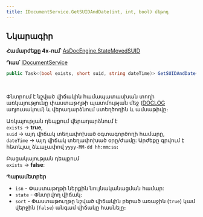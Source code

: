 ```yaml
---
title: IDocumentService.GetSUIDAndDate(int, int, bool) մեթոդ
---
```


## Նկարագիր

**Համարժեքը 4x-ում՝** [AsDocEngine.StateMovedSUID](https://armsoft.github.io/as4x-docs/HTM/ProgrGuide/Functions/Functions/DocumentsCirculation/StateMovedSUID.html)

**Դաս՝** [IDocumentService](../IDocumentService.md)

```c#
public Task<(bool exists, short suid, string dateTime)> GetSUIDAndDate(int isn, 
                                                                       int state, 
                                                                       bool sort = true)
```

Փնտրում է նշված վիճակին համապատասխան տողի առկայությունը փաստաթղթի պատմության մեջ ([DOCLOG](https://armsoft.github.io/as4x-docs/HTM/ProgrGuide/Database/DocLog.html) աղյուսակում) և վերադարձնում ստեղծողին և ամսաթիվը։

Առկայության դեպքում վերադարձնում է  
`exists` -> **true**,  
`suid` -> այդ վիճակ տեղափոխած օգտագործողի համարը,  
`dateTime` -> այդ վիճակ տեղափոխած օրը/ժամը: Արժեքը գրվում է հետևյալ ձևաչափով `yyyy-MM-dd hh:mm:ss`։

Բացակայության դեպքում  
`exists` -> **false**:

**Պարամետրեր**

* `isn` - Փաստաթղթի ներքին նույնականացման համար:
* `state` - Փնտրվող վիճակ։
* `sort` - Փաստաթուղթը նշված վիճակին բերած առաջին (`true`) կամ վերջին (`false`) անգամ վիճակը հասնելը։

